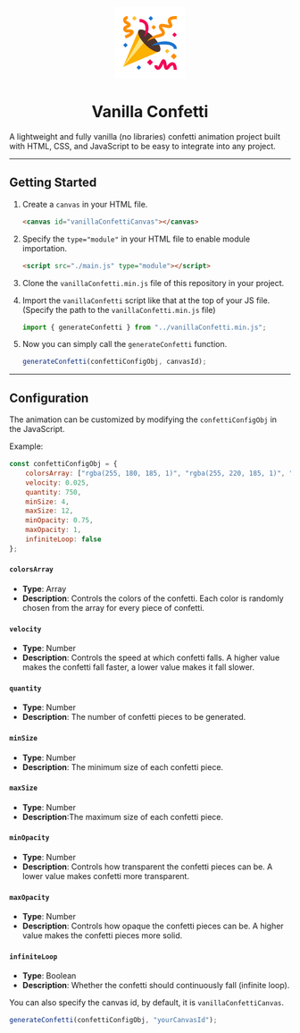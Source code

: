 <p align="center">
    <img width="128" height="128" src="./assets/icon.svg"/>
</p>

<h1 align="center">Vanilla Confetti</h1>

A lightweight and fully vanilla (no libraries) confetti animation project built with HTML, CSS, and JavaScript to be easy to integrate into any project.

---

## Getting Started

1. Create a `canvas` in your HTML file.

    ```html
    <canvas id="vanillaConfettiCanvas"></canvas>
    ```

2. Specify the `type="module"` in your HTML file to enable module importation.

    ```html
    <script src="./main.js" type="module"></script>
    ```

3. Clone the `vanillaConfetti.min.js` file of this repository in your project.

4. Import the `vanillaConfetti` script like that at the top of your JS file. (Specify the path to the `vanillaConfetti.min.js` file)

    ```js
    import { generateConfetti } from "../vanillaConfetti.min.js";
    ```

5. Now you can simply call the `generateConfetti` function.

    ```js
    generateConfetti(confettiConfigObj, canvasId);
    ```

---

## Configuration

The animation can be customized by modifying the `confettiConfigObj` in the JavaScript.

Example:

```js
const confettiConfigObj = {
    colorsArray: ["rgba(255, 180, 185, 1)", "rgba(255, 220, 185, 1)", "rgba(255, 255, 185, 1)", "rgba(185, 255, 200, 1)", "rgba(185, 225, 255, 1)", "rgba(215, 185, 255, 1)"],
    velocity: 0.025,
    quantity: 750,
    minSize: 4,
    maxSize: 12,
    minOpacity: 0.75,
    maxOpacity: 1,
    infiniteLoop: false
};
```

#### `colorsArray`

- **Type**: Array
- **Description**: Controls the colors of the confetti. Each color is randomly chosen from the array for every piece of confetti.

#### `velocity`

- **Type**: Number
- **Description**: Controls the speed at which confetti falls. A higher value makes the confetti fall faster, a lower value makes it fall slower.

#### `quantity`

- **Type**: Number
- **Description**: The number of confetti pieces to be generated.

#### `minSize`

- **Type**: Number
- **Description**: The minimum size of each confetti piece.

#### `maxSize`

- **Type**: Number
- **Description**:The maximum size of each confetti piece.

#### `minOpacity`

- **Type**: Number
- **Description**: Controls how transparent the confetti pieces can be. A lower value makes confetti more transparent.

#### `maxOpacity`

- **Type**: Number
- **Description**: Controls how opaque the confetti pieces can be. A higher value makes the confetti pieces more solid.

#### `infiniteLoop`

- **Type**: Boolean
- **Description**: Whether the confetti should continuously fall (infinite loop).


You can also specify the canvas id, by default, it is `vanillaConfettiCanvas`.

```js
generateConfetti(confettiConfigObj, "yourCanvasId");
```